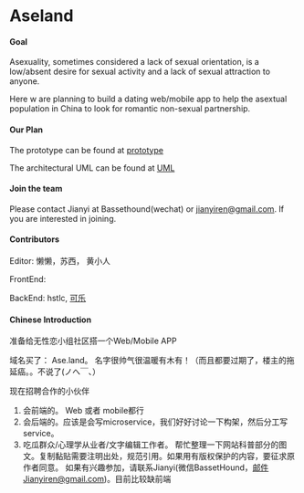 # Aseland

#### Goal
Asexuality, sometimes considered a lack of sexual orientation, is a low/absent desire for sexual activity and a lack of sexual attraction to anyone. 

Here w are planning to build a dating web/mobile app to help the asextual population in China to look for romantic non-sexual partnership. 


#### Our Plan

The prototype can be found at [prototype](https://github.com/Jianyi-Ren/Aseland/blob/master/2-Prototype/UI%20report.pdf)

The architectural UML can be found at [UML](https://github.com/Jianyi-Ren/Aseland/blob/master/3-Architecture/UML.jpeg)

#### Join the team
Please contact Jianyi at Bassethound(wechat) or jianyiren@gmail.com. If you are interested in joining.




#### Contributors
Editor: 懒懒，苏西， 黄小人

FrontEnd: 

BackEnd: hstlc, [可乐](www.github.com/Jianyi-Ren)



#### Chinese Introduction
准备给无性恋小组社区搭一个Web/Mobile APP

域名买了： Ase.land。 名字很帅气很温暖有木有！（而且都要过期了，楼主的拖延癌。。不说了(ノへ￣、） 

现在招聘合作的小伙伴 
1. 会前端的。 Web 或者 mobile都行 
2. 会后端的。应该是会写microservice，我们好好讨论一下构架，然后分工写service。 
3. 吃瓜群众/心理学从业者/文字编辑工作者。 
帮忙整理一下网站科普部分的图文。复制黏贴需要注明出处，规范引用。如果用有版权保护的内容，要征求原作者同意。 
如果有兴趣参加，请联系Jianyi(微信BassetHound，邮件Jianyiren@gmail.com)。目前比较缺前端



